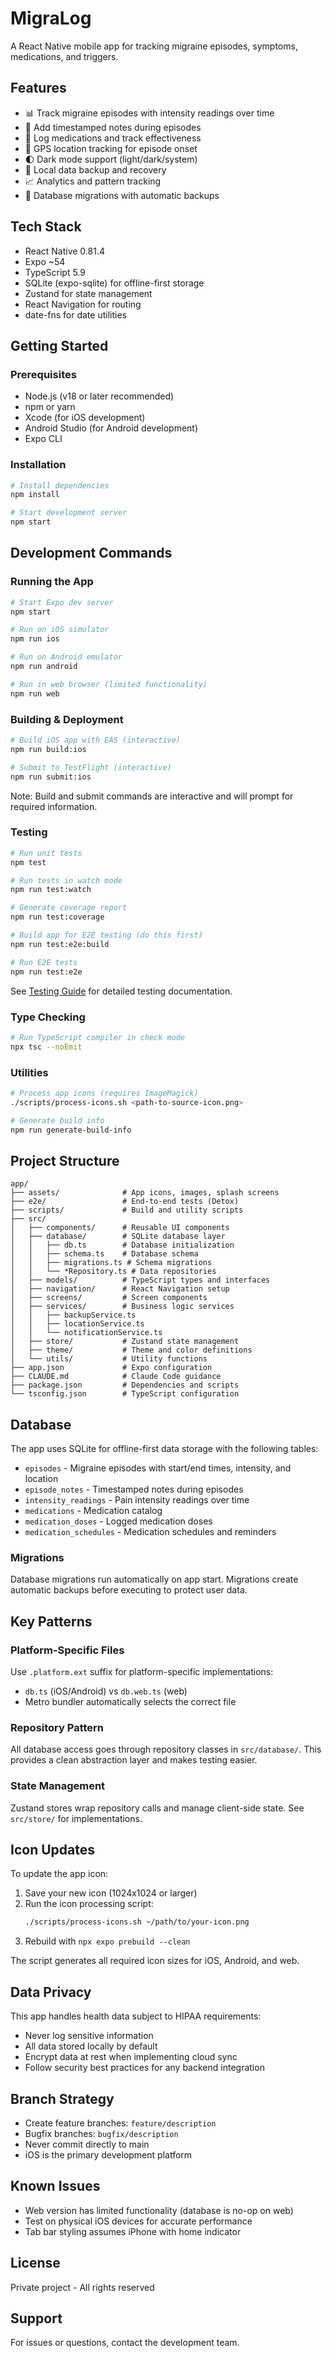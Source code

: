 # MigraLog

A React Native mobile app for tracking migraine episodes, symptoms, medications, and triggers.

## Features

- 📊 Track migraine episodes with intensity readings over time
- 📝 Add timestamped notes during episodes
- 💊 Log medications and track effectiveness
- 📍 GPS location tracking for episode onset
- 🌓 Dark mode support (light/dark/system)
- 💾 Local data backup and recovery
- 📈 Analytics and pattern tracking
- 🔄 Database migrations with automatic backups

## Tech Stack

- React Native 0.81.4
- Expo ~54
- TypeScript 5.9
- SQLite (expo-sqlite) for offline-first storage
- Zustand for state management
- React Navigation for routing
- date-fns for date utilities

## Getting Started

### Prerequisites

- Node.js (v18 or later recommended)
- npm or yarn
- Xcode (for iOS development)
- Android Studio (for Android development)
- Expo CLI

### Installation

```bash
# Install dependencies
npm install

# Start development server
npm start
```

## Development Commands

### Running the App

```bash
# Start Expo dev server
npm start

# Run on iOS simulator
npm run ios

# Run on Android emulator
npm run android

# Run in web browser (limited functionality)
npm run web
```

### Building & Deployment

```bash
# Build iOS app with EAS (interactive)
npm run build:ios

# Submit to TestFlight (interactive)
npm run submit:ios
```

Note: Build and submit commands are interactive and will prompt for required information.

### Testing

```bash
# Run unit tests
npm test

# Run tests in watch mode
npm run test:watch

# Generate coverage report
npm run test:coverage

# Build app for E2E testing (do this first)
npm run test:e2e:build

# Run E2E tests
npm run test:e2e
```

See [Testing Guide](../docs/testing-guide.md) for detailed testing documentation.

### Type Checking

```bash
# Run TypeScript compiler in check mode
npx tsc --noEmit
```

### Utilities

```bash
# Process app icons (requires ImageMagick)
./scripts/process-icons.sh <path-to-source-icon.png>

# Generate build info
npm run generate-build-info
```

## Project Structure

```
app/
├── assets/              # App icons, images, splash screens
├── e2e/                 # End-to-end tests (Detox)
├── scripts/             # Build and utility scripts
├── src/
│   ├── components/      # Reusable UI components
│   ├── database/        # SQLite database layer
│   │   ├── db.ts        # Database initialization
│   │   ├── schema.ts    # Database schema
│   │   ├── migrations.ts # Schema migrations
│   │   └── *Repository.ts # Data repositories
│   ├── models/          # TypeScript types and interfaces
│   ├── navigation/      # React Navigation setup
│   ├── screens/         # Screen components
│   ├── services/        # Business logic services
│   │   ├── backupService.ts
│   │   ├── locationService.ts
│   │   └── notificationService.ts
│   ├── store/           # Zustand state management
│   ├── theme/           # Theme and color definitions
│   └── utils/           # Utility functions
├── app.json             # Expo configuration
├── CLAUDE.md            # Claude Code guidance
├── package.json         # Dependencies and scripts
└── tsconfig.json        # TypeScript configuration
```

## Database

The app uses SQLite for offline-first data storage with the following tables:

- `episodes` - Migraine episodes with start/end times, intensity, and location
- `episode_notes` - Timestamped notes during episodes
- `intensity_readings` - Pain intensity readings over time
- `medications` - Medication catalog
- `medication_doses` - Logged medication doses
- `medication_schedules` - Medication schedules and reminders

### Migrations

Database migrations run automatically on app start. Migrations create automatic backups before executing to protect user data.

## Key Patterns

### Platform-Specific Files

Use `.platform.ext` suffix for platform-specific implementations:
- `db.ts` (iOS/Android) vs `db.web.ts` (web)
- Metro bundler automatically selects the correct file

### Repository Pattern

All database access goes through repository classes in `src/database/`. This provides a clean abstraction layer and makes testing easier.

### State Management

Zustand stores wrap repository calls and manage client-side state. See `src/store/` for implementations.

## Icon Updates

To update the app icon:

1. Save your new icon (1024x1024 or larger)
2. Run the icon processing script:
   ```bash
   ./scripts/process-icons.sh ~/path/to/your-icon.png
   ```
3. Rebuild with `npx expo prebuild --clean`

The script generates all required icon sizes for iOS, Android, and web.

## Data Privacy

This app handles health data subject to HIPAA requirements:
- Never log sensitive information
- All data stored locally by default
- Encrypt data at rest when implementing cloud sync
- Follow security best practices for any backend integration

## Branch Strategy

- Create feature branches: `feature/description`
- Bugfix branches: `bugfix/description`
- Never commit directly to main
- iOS is the primary development platform

## Known Issues

- Web version has limited functionality (database is no-op on web)
- Test on physical iOS devices for accurate performance
- Tab bar styling assumes iPhone with home indicator

## License

Private project - All rights reserved

## Support

For issues or questions, contact the development team.
